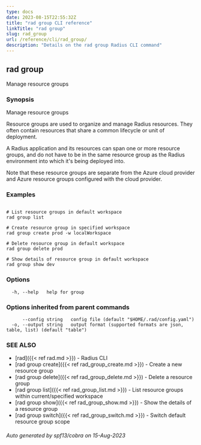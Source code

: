 ```yaml
---
type: docs
date: 2023-08-15T22:55:32Z
title: "rad group CLI reference"
linkTitle: "rad group"
slug: rad_group
url: /reference/cli/rad_group/
description: "Details on the rad group Radius CLI command"
---
```

## rad group

Manage resource groups

### Synopsis

Manage resource groups
		
Resource groups are used to organize and manage Radius resources. They often contain resources that share a common lifecycle or unit of deployment.

A Radius application and its resources can span one or more resource groups, and do not have to be in the same resource group as the Radius environment into which it's being deployed into.

Note that these resource groups are separate from the Azure cloud provider and Azure resource groups configured with the cloud provider.


### Examples

```

# List resource groups in default workspace
rad group list

# Create resource group in specified workspace
rad group create prod -w localWorkspace

# Delete resource group in default workspace
rad group delete prod

# Show details of resource group in default workspace
rad group show dev

```

### Options

```
  -h, --help   help for group
```

### Options inherited from parent commands

```
      --config string   config file (default "$HOME/.rad/config.yaml")
  -o, --output string   output format (supported formats are json, table, list) (default "table")
```

### SEE ALSO

* [rad]({{< ref rad.md >}})	 - Radius CLI
* [rad group create]({{< ref rad_group_create.md >}})	 - Create a new resource group
* [rad group delete]({{< ref rad_group_delete.md >}})	 - Delete a resource group
* [rad group list]({{< ref rad_group_list.md >}})	 - List resource groups within current/specified workspace
* [rad group show]({{< ref rad_group_show.md >}})	 - Show the details of a resource group
* [rad group switch]({{< ref rad_group_switch.md >}})	 - Switch default resource group scope

###### Auto generated by spf13/cobra on 15-Aug-2023
